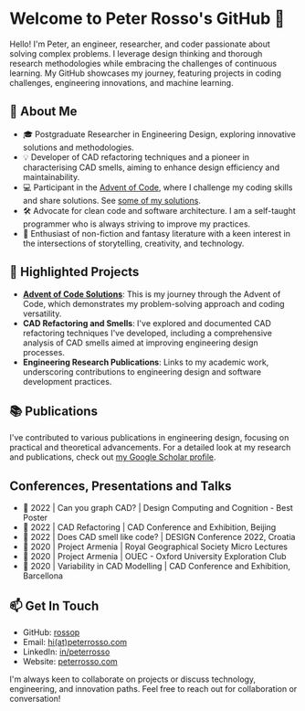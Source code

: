 # Welcome to Peter Rosso's GitHub 👋

Hello! I'm Peter, an engineer, researcher, and coder passionate about solving complex problems. I leverage design thinking and thorough research methodologies while embracing the challenges of continuous learning. My GitHub showcases my journey, featuring projects in coding challenges, engineering innovations, and machine learning.

## 🚀 About Me

- 🎓 Postgraduate Researcher in Engineering Design, exploring innovative solutions and methodologies.
- 💡 Developer of CAD refactoring techniques and a pioneer in characterising CAD smells, aiming to enhance design efficiency and maintainability.
- 💻 Participant in the [Advent of Code](https://adventofcode.com/), where I challenge my coding skills and share solutions. See [some of my solutions](https://github.com/rossop/AdventOfCode).
- 🛠️ Advocate for clean code and software architecture. I am a self-taught programmer who is always striving to improve my practices.
- 📖 Enthusiast of non-fiction and fantasy literature with a keen interest in the intersections of storytelling, creativity, and technology.

## 🌟 Highlighted Projects

- **[Advent of Code Solutions](https://github.com/rossop/AdventOfCode/)**: This is my journey through the Advent of Code, which demonstrates my problem-solving approach and coding versatility.
- **CAD Refactoring and Smells**: I've explored and documented CAD refactoring techniques I've developed, including a comprehensive analysis of CAD smells aimed at improving engineering design processes.
- **Engineering Research Publications**: Links to my academic work, underscoring contributions to engineering design and software development practices.

## 📚 Publications

I've contributed to various publications in engineering design, focusing on practical and theoretical advancements. For a detailed look at my research and publications, check out [my Google Scholar profile](https://scholar.google.co.uk/citations?user=eM_RGJcAAAAJ).

## Conferences, Presentations and Talks
-  🎤 2022 | Can you graph CAD?           | Design Computing and Cognition - Best Poster
-  🎤 2022 | CAD Refactoring              | CAD Conference and Exhibition, Beijing
-  🎤 2022 | Does CAD smell like code?    | DESIGN Conference 2022, Croatia 
-  🎤 2020 | Project Armenia              | Royal Geographical Society Micro Lectures
-  🎤 2020 | Project Armenia              | OUEC - Oxford University Exploration Club
-  🎤 2020 | Variability in CAD Modelling | CAD Conference and Exhibition, Barcellona

## 📫 Get In Touch

- GitHub: [rossop](https://www.github.com/rossop)
- Email: [hi(at)peterrosso.com](mailto:hi(at)peterrosso.com)
- LinkedIn: [in/peterrosso](https://www.linkedin.com/in/peterrosso/)
- Website: [peterrosso.com](https://peterrosso.com/)

I'm always keen to collaborate on projects or discuss technology, engineering, and innovation paths. Feel free to reach out for collaboration or conversation!


